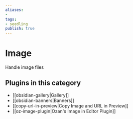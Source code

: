 ```yaml
---
aliases:
- 
tags: 
- seedling 
publish: true
---
```



# Image

Handle image files

## Plugins in this category

- [[obsidian-gallery|Gallery]]
- [[obsidian-banners|Banners]]
- [[copy-url-in-preview|Copy Image and URL in Preview]]
- [[oz-image-plugin|Ozan's Image in Editor Plugin]]
